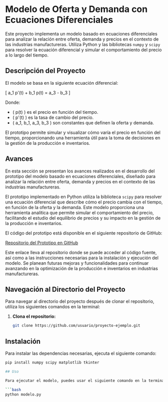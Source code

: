 # Modelo de Oferta y Demanda con Ecuaciones Diferenciales

Este proyecto implementa un modelo basado en ecuaciones diferenciales para analizar la relación entre oferta, demanda y precios en el contexto de las industrias manufactureras. Utiliza Python y las bibliotecas `numpy` y `scipy` para resolver la ecuación diferencial y simular el comportamiento del precio a lo largo del tiempo.

## Descripción del Proyecto

El modelo se basa en la siguiente ecuación diferencial:

\[ a_1 p'(t) + b_1 p(t) = a_3 - b_3 \]

Donde:
- \( p(t) \) es el precio en función del tiempo.
- \( p'(t) \) es la tasa de cambio del precio.
- \( a_1, b_1, a_3, b_3 \) son constantes que definen la oferta y demanda.

El prototipo permite simular y visualizar cómo varía el precio en función del tiempo, proporcionando una herramienta útil para la toma de decisiones en la gestión de la producción e inventarios.

## Avances

En esta sección se presentan los avances realizados en el desarrollo del prototipo del modelo basado en ecuaciones diferenciales, diseñado para analizar la relación entre oferta, demanda y precios en el contexto de las industrias manufactureras.

El prototipo implementado en Python utiliza la biblioteca `scipy` para resolver una ecuación diferencial que describe cómo el precio cambia con el tiempo, en función de la oferta y la demanda. Este modelo proporciona una herramienta analítica que permite simular el comportamiento del precio, facilitando el estudio del equilibrio de precios y su impacto en la gestión de la producción e inventarios.

El código del prototipo está disponible en el siguiente repositorio de GitHub:

[Repositorio del Prototipo en GitHub](https://github.com/usuario/proyecto-ejemplo)

Este enlace lleva al repositorio donde se puede acceder al código fuente, así como a las instrucciones necesarias para la instalación y ejecución del modelo. Se planean futuras mejoras y funcionalidades para continuar avanzando en la optimización de la producción e inventarios en industrias manufactureras.

## Navegación al Directorio del Proyecto

Para navegar al directorio del proyecto después de clonar el repositorio, utiliza los siguientes comandos en la terminal:

1. **Clona el repositorio:**
   ```bash
   git clone https://github.com/usuario/proyecto-ejemplo.git

## Instalación

Para instalar las dependencias necesarias, ejecuta el siguiente comando:

```bash
pip install numpy scipy matplotlib tkinter

## Uso

Para ejecutar el modelo, puedes usar el siguiente comando en la terminal:

```bash
python modelo.py
